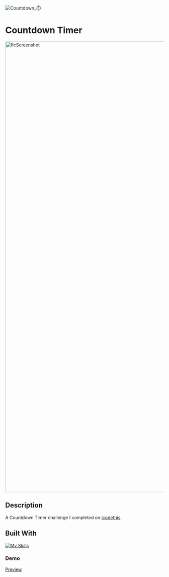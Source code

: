 ![Countdown_⏱️](https://github.com/Nelso22/Countdown-timer/assets/32570301/ea20bd24-6510-4b01-aa3d-780184b8591a)

# Countdown Timer

<img width="1432" alt="lfcScreenshot" src="https://github.com/Nelso22/Countdown-timer/assets/32570301/95ce05d7-6d78-467a-a336-f01a1483595a">


## Description

 A Countdown Timer challenge I completed on [icodethis](https://icodethis.com/).

 ## Built With

 [![My Skills](https://skillicons.dev/icons?i=js,html,css)](https://skillicons.dev)

 ### Demo

 [Preview](https://iCodeThis.com/submissions/11408)
